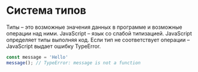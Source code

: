 # Система типов

Типы – это возможные значения данных в программе и возможные операции над ними.
JavaScript – язык со слабой типизацией. JavaScript определяет типы выполняя код.
Если тип не соответствует операции – JavaScript выдает ошибку TypeError.

``` JavaScript
const message = 'Hello'
message(); // TypeError: message is not a function
```